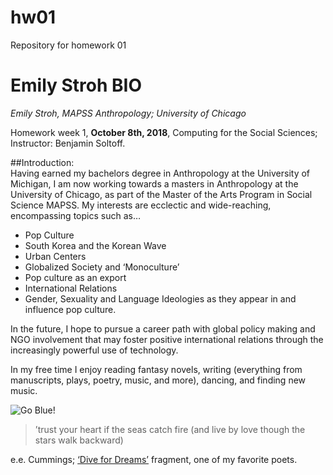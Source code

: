 # hw01
Repository for homework 01


# Emily Stroh BIO  


*Emily Stroh, MAPSS Anthropology; University of Chicago* 

Homework week 1, **October 8th, 2018**, Computing for the Social Sciences; Instructor: Benjamin Soltoff.

##Introduction:  
Having earned my bachelors degree in Anthropology at the University of Michigan, I am now working towards a masters in Anthropology at the University of Chicago, as part of the Master of the Arts Program in Social Science MAPSS. My interests are ecclectic and wide-reaching, encompassing topics such as…

* Pop Culture
* South Korea and the Korean Wave
* Urban Centers
* Globalized Society and ‘Monoculture’
* Pop culture as an export
* International Relations
* Gender, Sexuality and Language Ideologies as they appear in and influence pop culture.


In the future, I hope to pursue a career path with global policy making and NGO involvement that may foster positive international relations through the increasingly powerful use of technology.

In my free time I enjoy reading fantasy novels, writing (everything from manuscripts, plays, poetry, music, and more), dancing, and finding new music.


![Go Blue!](https://www.logolynx.com/images/logolynx/0b/0b824308184a604bc4456c743e292b3b.png)


> ’trust your heart if the seas catch fire (and live by love though the stars walk backward)

e.e. Cummings; [‘Dive for Dreams’](https://falleng2000.wordpress.com/2014/11/11/dive-for-dreams-e-e-cummings/) fragment, one of my favorite poets.